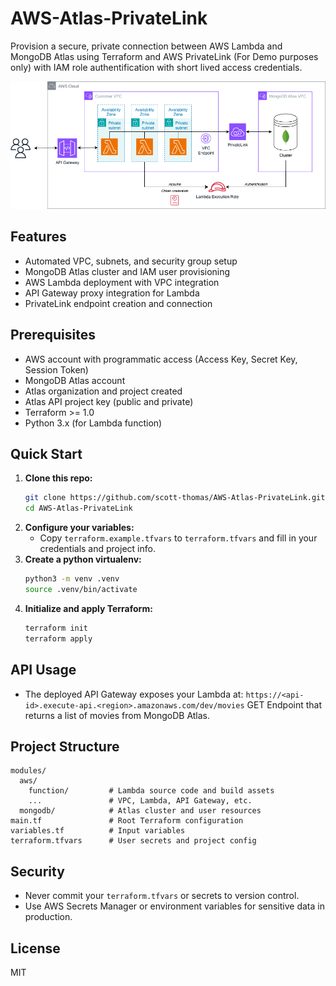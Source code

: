 # AWS-Atlas-PrivateLink

Provision a secure, private connection between AWS Lambda and MongoDB Atlas using Terraform and AWS PrivateLink (For Demo purposes only) with IAM role authentification with short lived access credentials.

![Architecture diagram](docs/architecture.png)

## Features
- Automated VPC, subnets, and security group setup
- MongoDB Atlas cluster and IAM user provisioning
- AWS Lambda deployment with VPC integration
- API Gateway proxy integration for Lambda
- PrivateLink endpoint creation and connection

## Prerequisites
- AWS account with programmatic access (Access Key, Secret Key, Session Token)
- MongoDB Atlas account
- Atlas organization and project created
- Atlas API project key (public and private)
- Terraform >= 1.0
- Python 3.x (for Lambda function)

## Quick Start
1. **Clone this repo:**
   ```sh
   git clone https://github.com/scott-thomas/AWS-Atlas-PrivateLink.git
   cd AWS-Atlas-PrivateLink
   ```
2. **Configure your variables:**
   - Copy `terraform.example.tfvars` to `terraform.tfvars` and fill in your credentials and project info.
3. **Create a python virtualenv:**
   ```sh
   python3 -m venv .venv
   source .venv/bin/activate
   ```
4. **Initialize and apply Terraform:**
   ```sh
   terraform init
   terraform apply
   ```
## API Usage
- The deployed API Gateway exposes your Lambda at:
  `https://<api-id>.execute-api.<region>.amazonaws.com/dev/movies` GET Endpoint that returns a list of movies from MongoDB Atlas.

## Project Structure
```
modules/
  aws/
    function/         # Lambda source code and build assets
    ...               # VPC, Lambda, API Gateway, etc.
  mongodb/            # Atlas cluster and user resources
main.tf               # Root Terraform configuration
variables.tf          # Input variables
terraform.tfvars      # User secrets and project config
```

## Security
- Never commit your `terraform.tfvars` or secrets to version control.
- Use AWS Secrets Manager or environment variables for sensitive data in production.

## License
MIT
